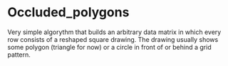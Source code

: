 # Occluded_polygons

Very simple algorythm that builds an arbitrary data matrix in which every row consists of a reshaped square drawing. The drawing usually shows some polygon (triangle for now) or a circle in front of or behind a grid pattern.
